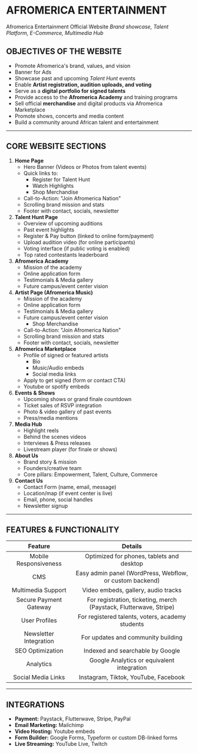 # AFROMERICA ENTERTAINMENT
Afromerica Entertainment Official Website
_Brand showcase, Talent Platform, E-Commerce, Multimedia Hub_

## OBJECTIVES OF THE WEBSITE
- Promote Afromerica's brand, values, and vision
- Banner for Ads
- Showcase past and upcoming *Talent Hunt* events
- Enable **Artist registration, audition uploads, and voting**
- Serve as a **digital portfolio for signed talents**
- Provide access to the **Afromerica Academy** and training programs
- Sell official **merchandise** and digital products via Afromerica Marketplace
- Promote shows, concerts and media content
- Build a community around African talent and entertainment

---
## CORE WEBSITE SECTIONS
1. **Home Page**
    - Hero Banner (Videos or Photos from talent events)
    - Quick links to:
      * Register for Talent Hunt
      * Watch Highlights
      * Shop Merchandise
   - Call-to-Action: "Join Afromerica Nation"
   - Scrolling brand mission and stats
   - Footer with contact, socials, newsletter  
2. **Talent Hunt Page**
    - Overview of upcoming auditions
    - Past event highlights
    - Register & Pay button (linked to online form/payment)
    - Upload audition video (for online participants)
    - Voting interface (if public voting is enabled)
    - Top rated contestants leaderboard  
3. **Afromerica Academy**
    - Mission of the academy
    - Online application form
    - Testimonials & Media gallery
    - Future campus/event center vision
4. **Artist Page (Afromerica Music)**
    - Mission of the academy
    - Online application form
    - Testimonials & Media gallery
    - Future campus/event center vision
      * Shop Merchandise
   - Call-to-Action: "Join Afromerica Nation"
   - Scrolling brand mission and stats
   - Footer with contact, socials, newsletter  
5. **Afromerica Marketplace**
    - Profile of signed or featured artists
      * Bio
      * Music/Audio embeds
      * Social media links
   - Apply to get signed (form or contact CTA)
   - Youtube or spotify embeds  
6. **Events & Shows**
    - Upcoming shows or grand finale countdown
    - Ticket sales of RSVP integration
    - Photo & video gallery of past events
    - Press/media mentions  
7. **Media Hub**
    - Highlight reels
    - Behind the scenes videos
    - Interviews & Press releases
    - Livestream player (for finale or shows)  
8. **About Us**
    - Brand story & mission
    - Founders/creative team
    - Core pillars: Empowerment, Talent, Culture, Commerce  
9. **Contact Us**
    - Contact Form (name, email, message)
    - Location/map (if event center is live)
    - Email, phone, social handles
    - Newsletter signup  
---
## FEATURES & FUNCTIONALITY
| Feature | Details |
| :-----------: | :-----------: |
| Mobile Responsiveness | Optimized for phones, tablets and desktop |
| CMS | Easy admin panel (WordPress, Webflow, or custom backend) |
|Multimedia Support | Video embeds, gallery, audio tracks |
| Secure Payment Gateway | For registration, ticketing, merch (Paystack, Flutterwave, Stripe) | 
| User Profiles | For registered talents, voters, academy students |
| Newsletter Integration | For updates and community building |
| SEO Optimization | Indexed and searchable by Google |
| Analytics | Google Analytics or equivalent integration |
| Social Media Links | Instagram, Tiktok, YouTube, Facebook |

---
## INTEGRATIONS
- **Payment:** Paystack, Flutterwave, Stripe, PayPal
- **Email Marketing:** Mailchimp
- **Video Hosting:** Youtube embeds
- **Form Builder:** Google Forms, Typeform or custom DB-linked forms
- **Live Streaming:** YouTube Live, Twitch
